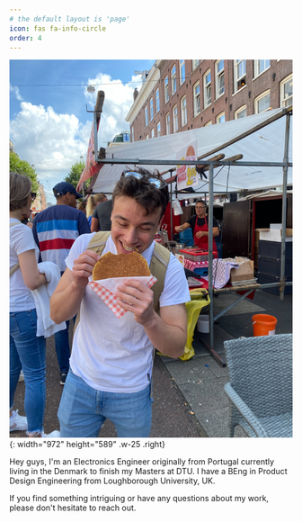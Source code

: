```yaml
---
# the default layout is 'page'
icon: fas fa-info-circle
order: 4
---
```


![aboutMe](/assets/img/aboutMe.jpg){: width="972" height="589" .w-25 .right}

Hey guys, I'm an Electronics Engineer originally from Portugal currently living in the Denmark to finish my Masters at DTU. I have a BEng in Product Design Engineering from Loughborough University, UK.

If you find something intriguing or have any questions about my work, please don't hesitate to reach out.


